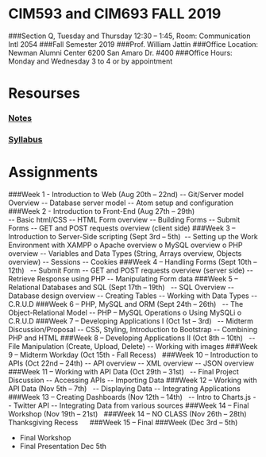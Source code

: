 # CIM593 and CIM693 FALL 2019

###Section Q, Tuesday and Thursday 12:30 – 1:45, Room: Communication Intl 2054
###Fall Semester 2019
###Prof. William Jattin
###Office Location: Newman Alumni Center 6200 San Amaro Dr. #400
###Office Hours: Monday and Wednesday 3 to 4 or by appointment


# Resourses
###  [Notes](https://github.com/wjattin/CIM593-693-FALL19/notes)
###  [Syllabus](https://github.com/wjattin/CIM593-693-FALL19/pdf/CIM593_693_Syllabus_Fall_2019.pdf)

# Assignments

###Week 1 - Introduction to Web (Aug 20th – 22nd)
--	Git/Server model Overview
--	Database server model
--	Atom setup and configuration
###Week 2 - Introduction to Front-End (Aug 27th – 29th)  
--	Basic html/CSS
--	HTML Form overview
--	Building Forms
--	Submit Forms
--	GET and POST requests overview (client side)
###Week 3 – Introduction to Server-Side scripting (Sept 3rd – 5th) 
--	Setting up the Work Environment with XAMPP
o	Apache overview
o	MySQL overview
o	PHP overview
--	Variables and Data Types (String, Arrays overview, Objects overview)
--	Sessions
--	Cookies
###Week 4 – Handling Forms (Sept 10th – 12th)  
--	Submit Form
--	GET and POST requests overview (server side)
--	Retrieve Response using PHP
--	Manipulating Form data
###Week 5 – Relational Databases and SQL (Sept 17th – 19th)  
--	SQL Overview
--	Database design overview
--	Creating Tables
--	Working with Data Types
--	C.R.U.D
###Week 6 – PHP, MySQL and ORM (Sept 24th – 26th)  
--	The Object-Relational Model
--	PHP – MySQL Operations
o	Using MySQLi
o	C.R.U.D
###Week 7 – Developing Applications I (Oct 1st – 3rd)  
--	Midterm Discussion/Proposal
--	CSS, Styling, Introduction to Bootstrap
--	Combining PHP and HTML
###Week 8 – Developing Applications II (Oct 8th – 10th)  
--	File Manipulation (Create, Upload, Delete)
--	Working with images
###Week 9 – Midterm Workday (Oct 15th - Fall Recess)  
###Week 10 – Introduction to APIs (Oct 22nd – 24th)
--	API overview
--	XML overview
--	JSON overview
###Week 11 – Working with API Data (Oct 29th – 31st)  
--	Final Project Discussion
--	Accessing APIs
--	Importing Data
###Week 12 – Working with API Data (Nov 5th – 7th)  
--	Displaying Data
--	Integrating Applications
###Week 13 – Creating Dashboards (Nov 12th – 14th)  
--	Intro to Charts.js
--	Twitter API
--	Integrating Data from various sources 
###Week 14 – Final Workshop (Nov 19th – 21st)  
###Week 14 – NO CLASS (Nov 26th – 28th) Thanksgiving Recess     
###Week 15 – Final ###Week (Dec 3rd – 5th)
-	Final Workshop
-	Final Presentation Dec 5th

